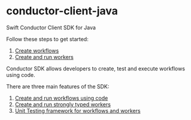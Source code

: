 # conductor-client-java

Swift Conductor Client SDK for Java

Follow these steps to get started:

1. [Create workflows](https://github.com/swift-conductor/conductor-client-typescript/blob/main/docs/workflows.md)
1. [Create and run workers](https://github.com/swift-conductor/conductor-client-typescript/blob/main/docs/workers.md)

Conductor SDK allows developers to create, test and execute workflows using code.

There are three main features of the SDK: 

1. [Create and run workflows using code](https://github.com/swift-conductor/conductor-client-java/blob/main/docs/workflows.md)
2. [Create and run strongly typed workers](https://github.com/swift-conductor/conductor-client-java/blob/main/docs/workers.md)
3. [Unit Testing framework for workflows and workers](https://github.com/swift-conductor/conductor-client-java/blob/main/docs/testing.md)


